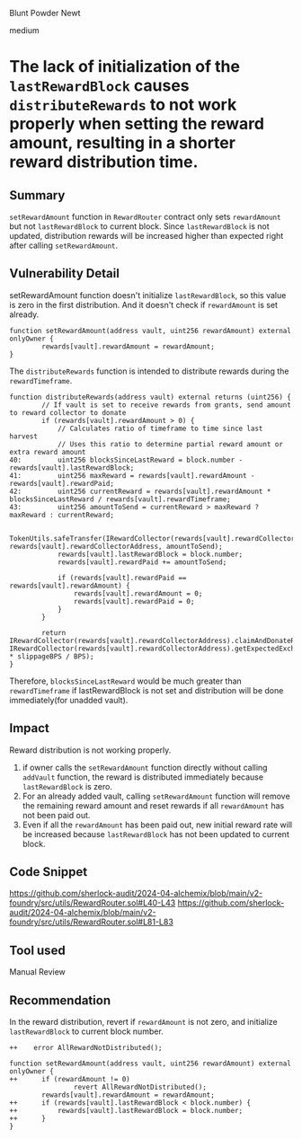 Blunt Powder Newt

medium

# The lack of initialization of the `lastRewardBlock` causes `distributeRewards` to not work properly when setting the reward amount, resulting in a shorter reward distribution time.

## Summary
`setRewardAmount` function in `RewardRouter` contract only sets `rewardAmount` but not `lastRewardBlock` to current block.
Since `lastRewardBlock` is not updated, distribution rewards will be increased higher than expected right after calling `setRewardAmount`.  

## Vulnerability Detail
setRewardAmount function doesn't initialize `lastRewardBlock`, so this value is zero in the first distribution.
And it doesn't check if `rewardAmount` is set already.
```solidity
function setRewardAmount(address vault, uint256 rewardAmount) external onlyOwner {
        rewards[vault].rewardAmount = rewardAmount;
}
```

The `distributeRewards` function is intended to distribute rewards during the `rewardTimeframe`.
```solidity
function distributeRewards(address vault) external returns (uint256) {
        // If vault is set to receive rewards from grants, send amount to reward collector to donate
        if (rewards[vault].rewardAmount > 0) {
            // Calculates ratio of timeframe to time since last harvest
            // Uses this ratio to determine partial reward amount or extra reward amount
40:         uint256 blocksSinceLastReward = block.number - rewards[vault].lastRewardBlock;
41:         uint256 maxReward = rewards[vault].rewardAmount - rewards[vault].rewardPaid;
42:         uint256 currentReward = rewards[vault].rewardAmount * blocksSinceLastReward / rewards[vault].rewardTimeframe;
43:         uint256 amountToSend = currentReward > maxReward ? maxReward : currentReward;

            TokenUtils.safeTransfer(IRewardCollector(rewards[vault].rewardCollectorAddress).rewardToken(), rewards[vault].rewardCollectorAddress, amountToSend);
            rewards[vault].lastRewardBlock = block.number;
            rewards[vault].rewardPaid += amountToSend;

            if (rewards[vault].rewardPaid == rewards[vault].rewardAmount) {
                rewards[vault].rewardAmount = 0;
                rewards[vault].rewardPaid = 0;
            }
        }

        return IRewardCollector(rewards[vault].rewardCollectorAddress).claimAndDonateRewards(vault, IRewardCollector(rewards[vault].rewardCollectorAddress).getExpectedExchange(vault) * slippageBPS / BPS);
}
```
Therefore, `blocksSinceLastReward`  would be much greater than `rewardTimeframe` if lastRewardBlock is not set and distribution will be done immediately(for unadded vault). 

## Impact
Reward distribution is not working properly.
1. if owner calls the `setRewardAmount` function directly without calling `addVault` function, the reward is distributed immediately because `lastRewardBlock` is zero. 
2. For an already added vault, calling `setRewardAmount` function will remove the remaining reward amount and reset rewards if all `rewardAmount` has not been paid out.
3. Even if all the `rewardAmount` has been paid out, new initial reward rate will be increased because `lastRewardBlock` has not been updated to current block.

## Code Snippet
https://github.com/sherlock-audit/2024-04-alchemix/blob/main/v2-foundry/src/utils/RewardRouter.sol#L40-L43
https://github.com/sherlock-audit/2024-04-alchemix/blob/main/v2-foundry/src/utils/RewardRouter.sol#L81-L83

## Tool used

Manual Review

## Recommendation
In the reward distribution, revert if `rewardAmount` is not zero, and initialize `lastRewardBlock` to current block number.   
```solidity
++    error AllRewardNotDistributed(); 

function setRewardAmount(address vault, uint256 rewardAmount) external onlyOwner {
++      if (rewardAmount != 0)
                revert AllRewardNotDistributed();  
        rewards[vault].rewardAmount = rewardAmount;
++      if (rewards[vault].lastRewardBlock < block.number) {
++          rewards[vault].lastRewardBlock = block.number;
++      }
}
```